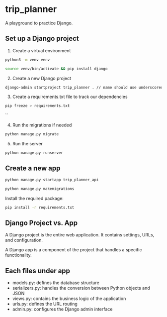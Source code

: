 # trip_planner
A playground to practice Django.

## Set up a Django project

1. Create a virtual environment

```bash
python3 -m venv venv

source venv/bin/activate && pip install django
```

2. Create a new Django project

```bash
django-admin startproject trip_planner . // name should use underscores instead of hyphens
```

3. Create a requirements.txt file to track our dependencies

```bash
pip freeze > requirements.txt
```
``

4. Run the migrations if needed

```bash
python manage.py migrate
```

5. Run the server

```bash
python manage.py runserver
```


## Create a new app

```bash
python manage.py startapp trip_planner_api

python manage.py makemigrations
```

Install the required package:

```bash
pip install -r requirements.txt
```



## Django Project vs. App

A Django project is the entire web application. It contains settings, URLs, and configuration.

A Django app is a component of the project that handles a specific functionality.

## Each files under app

- models.py: defines the database structure
- serializers.py: handles the conversion between Python objects and JSON
- views.py: contains the business logic of the application
- urls.py: defines the URL routing
- admin.py: configures the Django admin interface